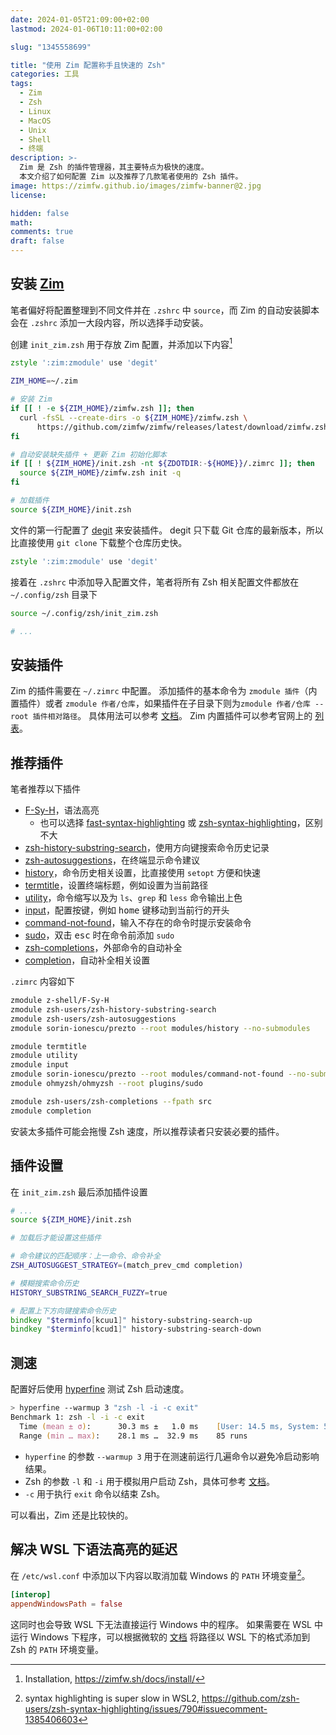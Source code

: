 ```yaml
---
date: 2024-01-05T21:09:00+02:00
lastmod: 2024-01-06T10:11:00+02:00

slug: "1345558699"

title: "使用 Zim 配置称手且快速的 Zsh"
categories: 工具
tags:
  - Zim
  - Zsh
  - Linux
  - MacOS
  - Unix
  - Shell
  - 终端
description: >-
  Zim 是 Zsh 的插件管理器，其主要特点为极快的速度。
  本文介绍了如何配置 Zim 以及推荐了几款笔者使用的 Zsh 插件。
image: https://zimfw.github.io/images/zimfw-banner@2.jpg
license:

hidden: false
math:
comments: true
draft: false
---
```


## 安装 [Zim](https://zimfw.sh/)

笔者偏好将配置整理到不同文件并在 `.zshrc` 中 `source`，而 Zim 的自动安装脚本会在 `.zshrc` 添加一大段内容，所以选择手动安装。

创建 `init_zim.zsh` 用于存放 Zim 配置，并添加以下内容[^zim_installation]

```zsh
zstyle ':zim:zmodule' use 'degit'

ZIM_HOME=~/.zim

# 安装 Zim
if [[ ! -e ${ZIM_HOME}/zimfw.zsh ]]; then
  curl -fsSL --create-dirs -o ${ZIM_HOME}/zimfw.zsh \
      https://github.com/zimfw/zimfw/releases/latest/download/zimfw.zsh
fi

# 自动安装缺失插件 + 更新 Zim 初始化脚本
if [[ ! ${ZIM_HOME}/init.zsh -nt ${ZDOTDIR:-${HOME}}/.zimrc ]]; then
  source ${ZIM_HOME}/zimfw.zsh init -q
fi

# 加载插件
source ${ZIM_HOME}/init.zsh
```

文件的第一行配置了 [degit](https://github.com/Rich-Harris/degit) 来安装插件。
degit 只下载 Git 仓库的最新版本，所以比直接使用 `git clone` 下载整个仓库历史快。

```zsh
zstyle ':zim:zmodule' use 'degit'
```

接着在 `.zshrc` 中添加导入配置文件，笔者将所有 Zsh 相关配置文件都放在 `~/.config/zsh` 目录下

```zsh
source ~/.config/zsh/init_zim.zsh

# ...
```

## 安装插件

Zim 的插件需要在 `~/.zimrc` 中配置。
添加插件的基本命令为 `zmodule 插件`（内置插件）或者 `zmodule 作者/仓库`，如果插件在子目录下则为`zmodule 作者/仓库 --root 插件相对路径`。
具体用法可以参考 [文档](https://github.com/zimfw/zimfw?tab=readme-ov-file#zmodule)。
Zim 内置插件可以参考官网上的 [列表](https://zimfw.sh/docs/modules/)。

## 推荐插件

笔者推荐以下插件

- [F-Sy-H](https://github.com/z-shell/F-Sy-H)，语法高亮
  - 也可以选择 [fast-syntax-highlighting](https://github.com/zdharma-continuum/fast-syntax-highlighting) 或 [zsh-syntax-highlighting](https://github.com/zsh-users/zsh-syntax-highlighting)，区别不大
- [zsh-history-substring-search](https://github.com/zsh-users/zsh-history-substring-search)，使用方向键搜索命令历史记录
- [zsh-autosuggestions](https://github.com/zsh-users/zsh-autosuggestions)，在终端显示命令建议
- [history](https://github.com/sorin-ionescu/prezto/tree/master/modules/history)，命令历史相关设置，比直接使用 `setopt` 方便和快速
- [termtitle](https://github.com/zimfw/termtitle)，设置终端标题，例如设置为当前路径
- [utility](https://github.com/zimfw/utility)，命令缩写以及为 `ls`、`grep` 和 `less` 命令输出上色
- [input](https://github.com/zimfw/input)，配置按键，例如 <kbd>home</kbd> 键移动到当前行的开头
- [command-not-found](https://github.com/sorin-ionescu/prezto/tree/master/modules/command-not-found)，输入不存在的命令时提示安装命令
- [sudo](https://github.com/ohmyzsh/ohmyzsh/tree/master/plugins/sudo)，双击 <kbd>esc</kbd> 时在命令前添加 `sudo`
- [zsh-completions](https://github.com/zsh-users/zsh-completions)，外部命令的自动补全
- [completion](https://github.com/zimfw/completion)，自动补全相关设置

`.zimrc` 内容如下

```zsh
zmodule z-shell/F-Sy-H
zmodule zsh-users/zsh-history-substring-search
zmodule zsh-users/zsh-autosuggestions
zmodule sorin-ionescu/prezto --root modules/history --no-submodules

zmodule termtitle
zmodule utility
zmodule input
zmodule sorin-ionescu/prezto --root modules/command-not-found --no-submodules
zmodule ohmyzsh/ohmyzsh --root plugins/sudo

zmodule zsh-users/zsh-completions --fpath src
zmodule completion
```

安装太多插件可能会拖慢 Zsh 速度，所以推荐读者只安装必要的插件。

## 插件设置

在 `init_zim.zsh` 最后添加插件设置

```zsh
# ...
source ${ZIM_HOME}/init.zsh

# 加载后才能设置这些插件

# 命令建议的匹配顺序：上一命令、命令补全
ZSH_AUTOSUGGEST_STRATEGY=(match_prev_cmd completion)

# 模糊搜索命令历史
HISTORY_SUBSTRING_SEARCH_FUZZY=true

# 配置上下方向键搜索命令历史
bindkey "$terminfo[kcuu1]" history-substring-search-up
bindkey "$terminfo[kcud1]" history-substring-search-down
```

## 测速

配置好后使用 [hyperfine](https://github.com/sharkdp/hyperfine) 测试 Zsh 启动速度。

```zsh
> hyperfine --warmup 3 "zsh -l -i -c exit"
Benchmark 1: zsh -l -i -c exit
  Time (mean ± σ):      30.3 ms ±   1.0 ms    [User: 14.5 ms, System: 5.9 ms]
  Range (min … max):    28.1 ms …  32.9 ms    85 runs
```

- `hyperfine` 的参数 `--warmup 3` 用于在测速前运行几遍命令以避免冷启动影响结果。
- Zsh 的参数 `-l` 和 `-i` 用于模拟用户启动 Zsh，具体可参考 [文档](https://zsh.sourceforge.io/Guide/zshguide02.html)。
- `-c` 用于执行 `exit` 命令以结束 Zsh。

可以看出，Zim 还是比较快的。

## 解决 WSL 下语法高亮的延迟

在 `/etc/wsl.conf` 中添加以下内容以取消加载 Windows 的 `PATH` 环境变量[^github_wsl_syntax_highlight]。

```toml
[interop]
appendWindowsPath = false
```

这同时也会导致 WSL 下无法直接运行 Windows 中的程序。
如果需要在 WSL 中运行 Windows 下程序，可以根据微软的 [文档](https://learn.microsoft.com/zh-cn/windows/wsl/filesystems) 将路径以 WSL 下的格式添加到 Zsh 的 `PATH` 环境变量。

[^zim_installation]: Installation, https://zimfw.sh/docs/install/

[^github_wsl_syntax_highlight]: syntax highlighting is super slow in WSL2, https://github.com/zsh-users/zsh-syntax-highlighting/issues/790#issuecomment-1385406603

